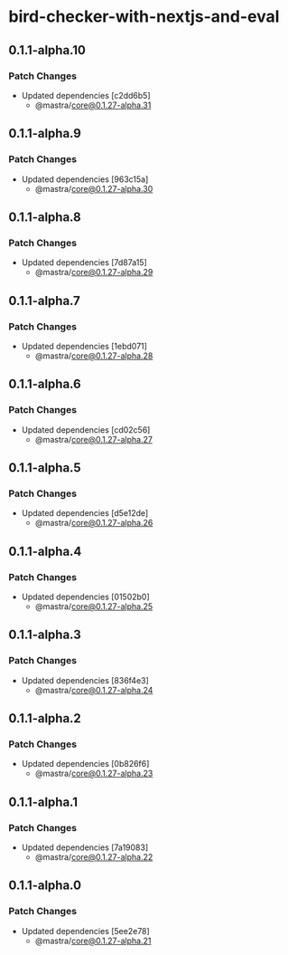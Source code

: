 # bird-checker-with-nextjs-and-eval

## 0.1.1-alpha.10

### Patch Changes

- Updated dependencies [c2dd6b5]
  - @mastra/core@0.1.27-alpha.31

## 0.1.1-alpha.9

### Patch Changes

- Updated dependencies [963c15a]
  - @mastra/core@0.1.27-alpha.30

## 0.1.1-alpha.8

### Patch Changes

- Updated dependencies [7d87a15]
  - @mastra/core@0.1.27-alpha.29

## 0.1.1-alpha.7

### Patch Changes

- Updated dependencies [1ebd071]
  - @mastra/core@0.1.27-alpha.28

## 0.1.1-alpha.6

### Patch Changes

- Updated dependencies [cd02c56]
  - @mastra/core@0.1.27-alpha.27

## 0.1.1-alpha.5

### Patch Changes

- Updated dependencies [d5e12de]
  - @mastra/core@0.1.27-alpha.26

## 0.1.1-alpha.4

### Patch Changes

- Updated dependencies [01502b0]
  - @mastra/core@0.1.27-alpha.25

## 0.1.1-alpha.3

### Patch Changes

- Updated dependencies [836f4e3]
  - @mastra/core@0.1.27-alpha.24

## 0.1.1-alpha.2

### Patch Changes

- Updated dependencies [0b826f6]
  - @mastra/core@0.1.27-alpha.23

## 0.1.1-alpha.1

### Patch Changes

- Updated dependencies [7a19083]
  - @mastra/core@0.1.27-alpha.22

## 0.1.1-alpha.0

### Patch Changes

- Updated dependencies [5ee2e78]
  - @mastra/core@0.1.27-alpha.21
